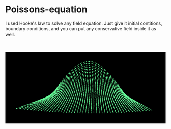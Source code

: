 # Poissons-equation
I used Hooke's law to solve any field equation. Just give it initial contitions, boundary conditions, and you can put any conservative field inside it as well.


<br /><br />
![first test run](https://github.com/BryceP-44/Poissons-equation/blob/main/first%20test.PNG)
